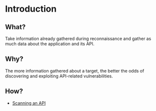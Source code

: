 # Introduction

## What?

Take information already gathered during 
reconnaissance and gather as much data about the application and its API. 

## Why?

The more information gathered about a target, the better the odds of discovering and exploiting API-related 
vulnerabilities.

## How?

* [Scanning an API](scanning.md)

